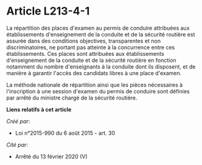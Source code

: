 # Article L213-4-1

La  répartition des places d'examen au permis de conduire attribuées aux  établissements d'enseignement de la conduite et de
la sécurité routière  est assurée dans des conditions objectives, transparentes et non  discriminatoires, ne portant pas
atteinte à la concurrence entre ces  établissements. Ces places sont attribuées aux établissements  d'enseignement de la
conduite et de la sécurité routière en fonction  notamment du nombre d'enseignants à la conduite dont ils disposent, et  de
manière à garantir l'accès des candidats libres à une place d'examen.

La méthode nationale de répartition ainsi  que les pièces nécessaires à l'inscription à une session d'examen du  permis de
conduire sont définies par arrêté du ministre chargé de la  sécurité routière.

**Liens relatifs à cet article**

_Créé par_:

  - Loi n°2015-990 du 6 août 2015 - art. 30

_Cité par_:

  - Arrêté du 13 février 2020 (V)
